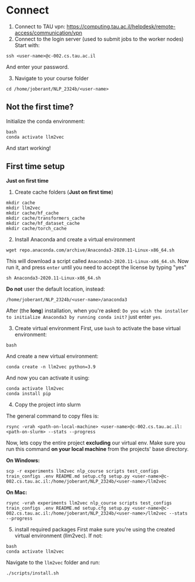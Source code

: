 # Connect
1. Connect to TAU vpn: https://computing.tau.ac.il/helpdesk/remote-access/communication/vpn
2. Connect to the login server (used to submit jobs to the worker nodes)
Start with:
```
ssh <user-name>@c-002.cs.tau.ac.il
```
And enter your password.

3. Navigate to your course folder
```
cd /home/joberant/NLP_2324b/<user-name>
```

## Not the first time?
Initialize the conda environment:
```
bash
conda activate llm2vec
```

And start working!

## First time setup
**Just on first time**
1. Create cache folders (**Just on first time**)
```
mkdir cache
mkdir llm2vec
mkdir cache/hf_cache
mkdir cache/transformers_cache
mkdir cache/hf_dataset_cache
mkdir cache/torch_cache
```

2. Install Anaconda and create a virtual environment
```
wget repo.anaconda.com/archive/Anaconda3-2020.11-Linux-x86_64.sh
```
This will download a script called `Anaconda3-2020.11-Linux-x86_64.sh`.
Now run it, and press `enter` until you need to accept the license by typing "yes"
```
sh Anaconda3-2020.11-Linux-x86_64.sh 
```
**Do not** user the default location, instead:
```
/home/joberant/NLP_2324b/<user-name>/anaconda3
```

After (the **long**) installation, when you're asked: 
`Do you wish the installer to initialize Anaconda3
by running conda init?` just enter `yes`.

3. Create virtual environment
First, use `bash` to activate the base virtual environment:
```
bash
```
And create a new virtual environment:
```
conda create -n llm2vec python=3.9
```
And now you can activate it using:
```
conda activate llm2vec
conda install pip
```

4. Copy the project into slurm

The general command to copy files is: 
```
rsync -vrah <path-on-local-machine> <user-name>@c-002.cs.tau.ac.il:<path-on-slurm> --stats --progress
```

Now, lets copy the entire project **excluding** our virtual env. Make sure you run this command **on your local machine**
from the projects' base directory.

**On Windows:**
```
scp -r experiments llm2vec nlp_course scripts test_configs train_configs .env README.md setup.cfg setup.py <user-name>@c-002.cs.tau.ac.il:/home/joberant/NLP_2324b/<user-name>/llm2vec
```

**On Mac:**
```
rsync -vrah experiments llm2vec nlp_course scripts test_configs train_configs .env README.md setup.cfg setup.py <user-name>@c-002.cs.tau.ac.il:/home/joberant/NLP_2324b/<user-name>/llm2vec --stats --progress
```

5. install required packages
First make sure you're using the created virtual environment (llm2vec). If not:
```
bash
conda activate llm2vec
```

Navigate to the `llm2vec` folder and run:
```
./scripts/install.sh
```

